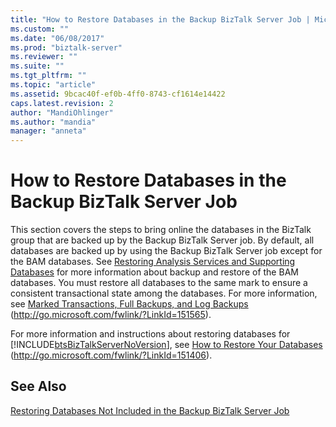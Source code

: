 ```yaml
---
title: "How to Restore Databases in the Backup BizTalk Server Job | Microsoft Docs"
ms.custom: ""
ms.date: "06/08/2017"
ms.prod: "biztalk-server"
ms.reviewer: ""
ms.suite: ""
ms.tgt_pltfrm: ""
ms.topic: "article"
ms.assetid: 9bcac40f-ef0b-4ff0-8743-cf1614e14422
caps.latest.revision: 2
author: "MandiOhlinger"
ms.author: "mandia"
manager: "anneta"
---
```

# How to Restore Databases in the Backup BizTalk Server Job
This section covers the steps to bring online the databases in the BizTalk group that are backed up by the Backup BizTalk Server job. By default, all databases are backed up by using the Backup BizTalk Server job except for the BAM databases. See [Restoring Analysis Services and Supporting Databases](../technical-guides/restoring-analysis-services-and-supporting-databases.md) for more information about backup and restore of the BAM databases. You must restore all databases to the same mark to ensure a consistent transactional state among the databases. For more information, see [Marked Transactions, Full Backups, and Log Backups](http://go.microsoft.com/fwlink/?LinkId=151565) (http://go.microsoft.com/fwlink/?LinkId=151565).  
  
 For more information and instructions about restoring databases for [!INCLUDE[btsBizTalkServerNoVersion](../includes/btsbiztalkservernoversion-md.md)], see [How to Restore Your Databases](http://go.microsoft.com/fwlink/?LinkId=151406) (<http://go.microsoft.com/fwlink/?LinkId=151406>).  
  
## See Also  
 [Restoring Databases Not Included in the Backup BizTalk Server Job](../technical-guides/restoring-databases-not-included-in-the-backup-biztalk-server-job.md)